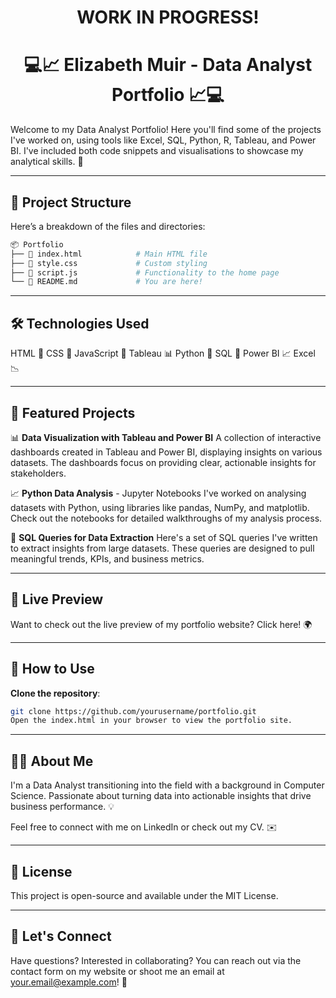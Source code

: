 # <div align="center">WORK IN PROGRESS!</div>

# <div align="center">💻📈 Elizabeth Muir - Data Analyst Portfolio 📈💻</div>

Welcome to my Data Analyst Portfolio! Here you'll find some of the projects I've worked on, using tools like Excel, SQL, Python, R, Tableau, and Power BI. I've included both code snippets and visualisations to showcase my analytical skills. 🚀

---

## 📁 Project Structure
Here’s a breakdown of the files and directories:

```bash
📦 Portfolio
├── 📄 index.html            # Main HTML file
├── 📄 style.css             # Custom styling
├── 📄 script.js             # Functionality to the home page
└── 📄 README.md             # You are here!
```
---

## 🛠️ Technologies Used
HTML 📝
CSS 🎨
JavaScript 🚀
Tableau 📊
Python 🐍
SQL 💾
Power BI 📈
Excel 📉

---

## 🌟 Featured Projects
📊 **Data Visualization with Tableau and Power BI**
A collection of interactive dashboards created in Tableau and Power BI, displaying insights on various datasets. The dashboards focus on providing clear, actionable insights for stakeholders.

📈 **Python Data Analysis** - Jupyter Notebooks
I've worked on analysing datasets with Python, using libraries like pandas, NumPy, and matplotlib. Check out the notebooks for detailed walkthroughs of my analysis process.

🧮 **SQL Queries for Data Extraction**
Here's a set of SQL queries I've written to extract insights from large datasets. These queries are designed to pull meaningful trends, KPIs, and business metrics.

---

## 🔗 Live Preview
Want to check out the live preview of my portfolio website? Click here! 🌍

---

## 🚀 How to Use
**Clone the repository**:
```bash
git clone https://github.com/yourusername/portfolio.git
Open the index.html in your browser to view the portfolio site.
```

---

## 👩‍💻 About Me
I'm a Data Analyst transitioning into the field with a background in Computer Science. Passionate about turning data into actionable insights that drive business performance. 💡

Feel free to connect with me on LinkedIn or check out my CV. ✉️

---

## 📝 License
This project is open-source and available under the MIT License.

---

## 🔧 Let's Connect
Have questions? Interested in collaborating? You can reach out via the contact form on my website or shoot me an email at your.email@example.com! 🌟

